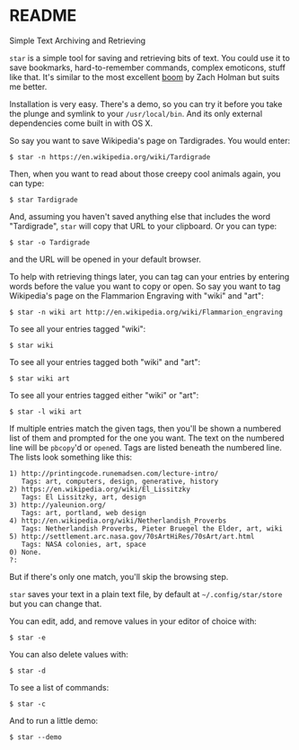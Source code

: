 # README

Simple Text Archiving and Retrieving

`star` is a simple tool for saving and retrieving bits of text. You could use it to save bookmarks, hard-to-remember commands, complex emoticons, stuff like that. It's similar to the most excellent [boom][] by Zach Holman but suits me better.

Installation is very easy. There's a demo, so you can try it before you take the plunge and symlink to your `/usr/local/bin`. And its only external dependencies come built in with OS X.

So say you want to save Wikipedia's page on Tardigrades. You would enter:

	$ star -n https://en.wikipedia.org/wiki/Tardigrade

Then, when you want to read about those creepy cool animals again, you can type:

	$ star Tardigrade

And, assuming you haven't saved anything else that includes the word "Tardigrade", `star` will copy that URL to your clipboard. Or you can type:

	$ star -o Tardigrade

and the URL will be opened in your default browser.

To help with retrieving things later, you can tag can your entries by entering words before the value you want to copy or open. So say you want to tag Wikipedia's page on the Flammarion Engraving with "wiki" and "art":

	$ star -n wiki art http://en.wikipedia.org/wiki/Flammarion_engraving

To see all your entries tagged "wiki":

	$ star wiki

To see all your entries tagged both "wiki" and "art":

	$ star wiki art

To see all your entries tagged either "wiki" or "art":

	$ star -l wiki art

If multiple entries match the given tags, then you'll be shown a numbered list of them and prompted for the one you want. The text on the numbered line will be `pbcopy`'d or `open`ed. Tags are listed beneath the numbered line. The lists look something like this:

    1) http://printingcode.runemadsen.com/lecture-intro/
       Tags: art, computers, design, generative, history
    2) https://en.wikipedia.org/wiki/El_Lissitzky
       Tags: El Lissitzky, art, design
    3) http://yaleunion.org/
       Tags: art, portland, web design
    4) http://en.wikipedia.org/wiki/Netherlandish_Proverbs
       Tags: Netherlandish Proverbs, Pieter Bruegel the Elder, art, wiki
    5) http://settlement.arc.nasa.gov/70sArtHiRes/70sArt/art.html
       Tags: NASA colonies, art, space
    0) None.
    ?: 

But if there's only one match, you'll skip the browsing step.

`star` saves your text in a plain text file, by default at `~/.config/star/store` but you can change that.

You can edit, add, and remove values in your editor of choice with:

    $ star -e

You can also delete values with:

	$ star -d

To see a list of commands:

	$ star -c

And to run a little demo:

	$ star --demo



[boom]: http://zachholman.com/boom/
